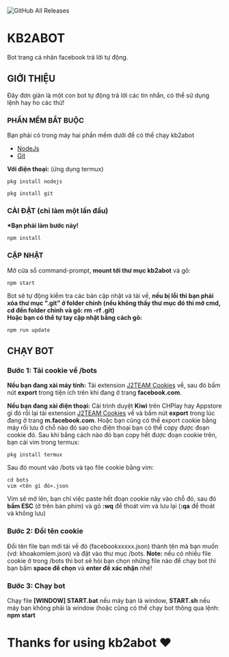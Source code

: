 
![GitHub All Releases](https://img.shields.io/github/downloads/kb2abot/kb2abot/total)

# KB2ABOT

Bot trang cá nhân facebook trả lời tự động.
##  GIỚI THIỆU
Đây đơn giản là một con bot tự động trả lời các tin nhắn, có thể sử dụng lệnh hay ho các thứ!
### PHẦN MỀM BẮT BUỘC
Bạn phải có trong máy hai phần mềm dưới để có thể chạy kb2abot
* [NodeJs](https://nodejs.org/en/)
* [Git](https://git-scm.com/downloads)

**Với điện thoại:**  (ứng dụng termux)
```
pkg install nodejs
```
```
pkg install git
```
### CÀI ĐẶT (chỉ làm một lần đầu)
<b>*Bạn phải làm bước này!</b>
```
npm install
```

### CẬP NHẬT
Mở cửa sổ command-prompt, **mount tới thư mục kb2abot** và gõ: 
```
npm start
```
Bot sẽ tự động kiểm tra các bản cập nhật và tải về, **nếu bị lỗi thì bạn phải xóa thư mục ".git" ở folder chính (nếu không thấy thư mục đó thì mở cmd, cd đến folder chính và gõ: rm -rf .git)**
<br>
**Hoặc bạn có thể tự tay cập nhật bằng cách gõ:** 
```
npm run update
```
## CHẠY BOT

### Bước 1: Tải cookie về /bots
**Nếu bạn đang xài máy tính:** 
Tải extension [J2TEAM Cookies](https://chrome.google.com/webstore/detail/j2team-cookies/okpidcojinmlaakglciglbpcpajaibco) về, sau đó bấm nút **export** trong tiện ích trên khi đang ở trang **facebook.com**.

**Nếu bạn đang xài điện thoại:**
Cài trình duyệt **Kiwi** trên CHPlay hay Appstore gì đó rồi lại tải extension [J2TEAM Cookies](https://chrome.google.com/webstore/detail/j2team-cookies/okpidcojinmlaakglciglbpcpajaibco) về và bấm nút **export** trong lúc  đang ở trang **m.facebook.com**. Hoặc bạn cũng có thể export cookie bằng máy rồi lưu ở chỗ nào đó sao cho điện thoại bạn có thể copy được đoạn cookie đó.
Sau khi bằng cách nào đó bạn copy hết được đoạn cookie trên, bạn cài vim trong termux:
```
pkg install termux
```
Sau đó mount vào /bots và tạo file cookie bằng vim:
```
cd bots
vim <tên gì đó>.json
```
Vim sẽ mở lên, bạn chỉ việc paste hết đoạn cookie nãy vào chỗ đó, sau đó **bấm ESC** (ở trên bàn phím) và gõ **:wq** để thoát vim và lưu lại (**:qa** để thoát và không lưu)
### Bước 2: Đổi tên cookie
Đổi tên file bạn mới tải về đó (facebookxxxxx.json) thành tên mà bạn muốn (vd: khoakomlem.json) và đặt vào thư mục /bots. 
**Note:** nếu có nhiều file cookie ở trong /bots thì bot sẽ hỏi bạn chọn những file nào để chạy bot thì bạn bấm **space để chọn** và **enter để xác nhận** nhé!
### Bước 3: Chạy bot
Chạy file **[WINDOW] START.bat** nếu máy bạn là window, **START.sh** nếu máy bạn không phải là window (hoặc cũng có thể chạy bot thông qua lệnh: **npm start**

# Thanks for using kb2abot ♥
